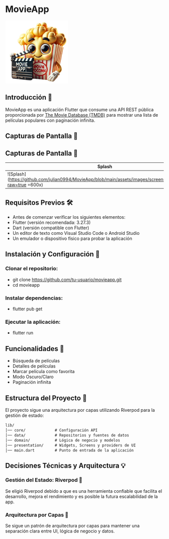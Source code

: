 # MovieApp
<img src="https://github.com/julian0994/MovieApp/blob/main/assets/images/IconMovieSF.png" width="200" />


## Introducción 📌

MovieApp es una aplicación Flutter que consume una API REST pública proporcionada por [The Movie Database (TMDB)](https://developer.themoviedb.org/docs/getting-started) para mostrar una lista de películas populares con paginación infinita.

## Capturas de Pantalla 📸

## Capturas de Pantalla 📸

| Splash | Home Light | Home Dark | Details |
|--------|------------|-----------|---------|
| ![Splash](https://github.com/julian0994/MovieApp/blob/main/assets/images/screenshots/splash.jpeg?raw=true =600x) | ![Home Light](https://github.com/julian0994/MovieApp/blob/main/assets/images/screenshots/homelight.jpeg?raw=true =600x) | ![Home Dark](https://github.com/julian0994/MovieApp/blob/main/assets/images/screenshots/homedark.jpeg?raw=true =600x) | ![Details](https://github.com/julian0994/MovieApp/blob/main/assets/images/screenshots/details.jpeg?raw=true =600x) |


## Requisitos Previos 🛠

* Antes de comenzar verificar los siguientes elementos:
* Flutter (versión recomendada: 3.27.3)
* Dart (versión compatible con Flutter)
* Un editor de texto como Visual Studio Code o Android Studio
* Un emulador o dispositivo físico para probar la aplicación

## Instalación y Configuración 🚀

### Clonar el repositorio:
* git clone https://github.com/tu-usuario/movieapp.git
* cd movieapp
### Instalar dependencias:
* flutter pub get
### Ejecutar la aplicación:
* flutter run


## Funcionalidades 📌

* Búsqueda de películas
* Detalles de películas
* Marcar película como favorita
* Modo Oscuro/Claro
* Paginación infinita


## Estructura del Proyecto 📂

El proyecto sigue una arquitectura por capas utilizando Riverpod para la gestión de estado:
```
lib/
│── core/             # Configuración API
│── data/             # Repositorios y fuentes de datos
│── domain/           # Lógica de negocio y modelos
│── presentation/     # Widgets, Screens y providers de UI
│── main.dart         # Punto de entrada de la aplicación
```

## Decisiones Técnicas y Arquitectura 💡

### Gestión del Estado: Riverpod 📌

Se eligió Riverpod debido a que es una herramienta confiable que facilita el desarrollo, mejora el rendimiento y es posible la futura escalabilidad de la app.

### Arquitectura por Capas 📌

Se sigue un patrón de arquitectura por capas para mantener una separación clara entre UI, lógica de negocio y datos.


